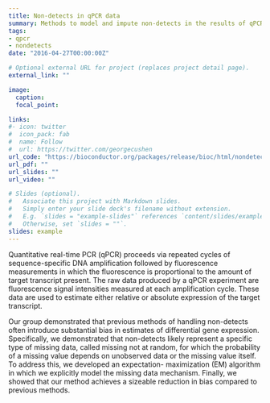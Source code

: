 ```yaml
---
title: Non-detects in qPCR data
summary: Methods to model and impute non-detects in the results of qPCR experiments.
tags:
- qpcr
- nondetects
date: "2016-04-27T00:00:00Z"

# Optional external URL for project (replaces project detail page).
external_link: ""

image:
  caption: 
  focal_point: 

links:
#- icon: twitter
#  icon_pack: fab
#  name: Follow
#  url: https://twitter.com/georgecushen
url_code: "https://bioconductor.org/packages/release/bioc/html/nondetects.html"
url_pdf: ""
url_slides: ""
url_video: ""

# Slides (optional).
#   Associate this project with Markdown slides.
#   Simply enter your slide deck's filename without extension.
#   E.g. `slides = "example-slides"` references `content/slides/example-slides.md`.
#   Otherwise, set `slides = ""`.
slides: example
---
```


Quantitative real-time PCR (qPCR) proceeds via repeated cycles of sequence-specific DNA amplification followed by fluorescence measurements in which the fluorescence is proportional to the amount of target transcript present. The raw data produced by a qPCR experiment are fluorescence signal intensities measured at each amplification cycle. These data are used to estimate either relative or absolute expression of the target transcript.

Our group demonstrated that previous methods of handling non-detects often introduce substantial bias in estimates of differential gene expression. Specifically, we demonstrated that non-detects likely represent a specific type of missing data, called missing not at random, for which the probability of a missing value depends on unobserved data or the missing value itself. To address this, we developed an expectation- maximization (EM) algorithm in which we explicitly model the missing data mechanism. Finally, we showed that our method achieves a sizeable reduction in bias compared to previous methods.
